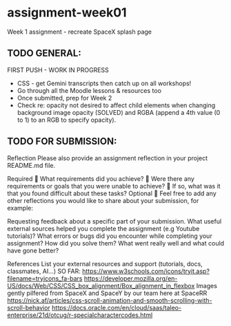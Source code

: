 # assignment-week01

Week 1 assignment - recreate SpaceX splash page

## TODO GENERAL:

FIRST PUSH - WORK IN PROGRESS

- CSS - get Gemini transcripts then catch up on all workshops!
- Go through all the Moodle lessons & resources too
- Once submitted, prep for Week 2
- Check re: opacity not desired to affect child elements when changing background image opacity (SOLVED) and RGBA (append a 4th value (0 to 1) to an RGB to specify opacity).

## TODO FOR SUBMISSION:

Reflection
Please also provide an assignment reflection in your project README.md file.

Required 🎯 What requirements did you achieve? 🎯 Were there any requirements or goals that you were unable to achieve? 🎯 If so, what was it that you found difficult about these tasks? Optional 🏹 Feel free to add any other reflections you would like to share about your submission, for example:

Requesting feedback about a specific part of your submission. What useful external sources helped you complete the assignment (e.g Youtube tutorials)? What errors or bugs did you encounter while completing your assignment? How did you solve them? What went really well and what could have gone better?

References
List your external resources and support (tutorials, docs, classmates, AI...)
SO FAR:
https://www.w3schools.com/icons/tryit.asp?filename=tryicons_fa-bars
https://developer.mozilla.org/en-US/docs/Web/CSS/CSS_box_alignment/Box_alignment_in_flexbox
Images gently pilfered from SpaceX and SpaceY by our team here at SpaceRR
https://nick.af/articles/css-scroll-animation-and-smooth-scrolling-with-scroll-behavior
https://docs.oracle.com/en/cloud/saas/taleo-enterprise/21d/otcug/r-specialcharactercodes.html
